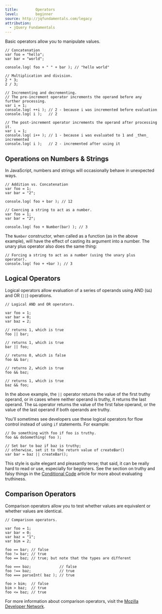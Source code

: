 ```yaml
---
title:        Operators
level:        beginner
source: http://jqfundamentals.com/legacy
attribution:
  - jQuery Fundamentals
---
```


Basic operators allow you to manipulate values.

```
// Concatenation
var foo = "hello";
var bar = "world";

console.log( foo + " " + bar ); // "hello world"
```

```
// Multiplication and division.
2 * 3;
2 / 3;
```

```
// Incrementing and decrementing.
// The pre-increment operator increments the operand before any further processing.
var i = 1;
console.log( ++i ); // 2 - because i was incremented before evaluation
console.log( i );   // 2

// The post-increment operator increments the operand after processing it.
var i = 1;
console.log( i++ ); // 1 - because i was evaluated to 1 and _then_ incremented
console.log( i );   // 2 - incremented after using it
```

## Operations on Numbers & Strings

In JavaScript, numbers and strings will occasionally behave in unexpected ways.

```
// Addition vs. Concatenation
var foo = 1;
var bar = "2";

console.log( foo + bar ); // 12
```

```
// Coercing a string to act as a number.
var foo = 1;
var bar = "2";

console.log( foo + Number(bar) ); // 3
```

The `Number` constructor, when called as a function (as in the above example), will have the effect of casting its argument into a number. The unary plus operator also does the same thing:

```
// Forcing a string to act as a number (using the unary plus operator).
console.log( foo + +bar ); // 3
```

## Logical Operators

Logical operators allow evaluation of a series of operands using AND (`&&`) and OR (`||`) operations.

```
// Logical AND and OR operators.

var foo = 1;
var bar = 0;
var baz = 2;

// returns 1, which is true
foo || bar;

// returns 1, which is true
bar || foo;

// returns 0, which is false
foo && bar;

// returns 2, which is true
foo && baz;

// returns 1, which is true
baz && foo;
```

In the above example, the `||` operator returns the value of the first truthy operand, or in cases where neither operand is truthy, it returns the last operand. The `&&` operator returns the value of the first false operand, or the value of the last operand if both operands are truthy.

You'll sometimes see developers use these logical operators for flow control instead of using `if` statements. For example:

```
// Do something with foo if foo is truthy.
foo && doSomething( foo );

// Set bar to baz if baz is truthy;
// otherwise, set it to the return value of createBar()
var bar = baz || createBar();
```

This style is quite elegant and pleasantly terse; that said, it can be really hard to read or use, especially for beginners. See the section on truthy and falsy things in the [Conditional Code](/conditional-code/) article for more about evaluating truthiness.

## Comparison Operators

Comparison operators allow you to test whether values are equivalent or whether values are identical.

```
// Comparison operators.

var foo = 1;
var bar = 0;
var baz = "1";
var bim = 2;

foo == bar; // false
foo != bar; // true
foo == baz; // true; but note that the types are different

foo === baz;             // false
foo !== baz;             // true
foo === parseInt( baz ); // true

foo > bim;  // false
bim > baz;  // true
foo <= baz; // true
```

For more information about comparison operators, visit the [Mozilla Developer Network](https://developer.mozilla.org/en-US/docs/JavaScript/Reference/Operators/Comparison_Operators "MDN - Comparison Operators").
